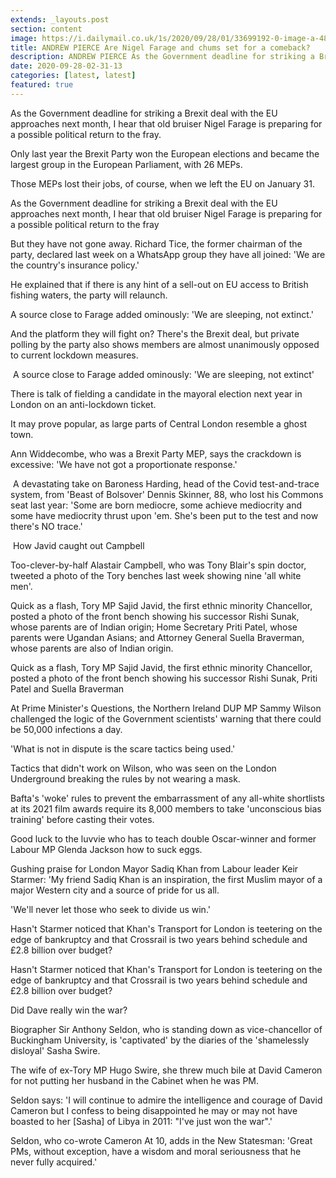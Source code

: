 ```yaml
---
extends: _layouts.post
section: content
image: https://i.dailymail.co.uk/1s/2020/09/28/01/33699192-0-image-a-48_1601254587423.jpg 
title: ANDREW PIERCE Are Nigel Farage and chums set for a comeback?  
description: ANDREW PIERCE As the Government deadline for striking a Brexit deal with the EU approaches next month, I hear that old bruiser Nigel Farage is preparing for a possible political return to the fray. 
date: 2020-09-28-02-31-13 
categories: [latest, latest] 
featured: true 
--- 
```

As the Government deadline for striking a Brexit deal with the EU approaches next month, I hear that old bruiser Nigel Farage is preparing for a possible political return to the fray.

Only last year the Brexit Party won the European elections and became the largest group in the European Parliament, with 26 MEPs. 

Those MEPs lost their jobs, of course, when we left the EU on January 31.

As the Government deadline for striking a Brexit deal with the EU approaches next month, I hear that old bruiser Nigel Farage is preparing for a possible political return to the fray

But they have not gone away. Richard Tice, the former chairman of the party, declared last week on a WhatsApp group they have all joined: 'We are the country's insurance policy.' 

He explained that if there is any hint of a sell-out on EU access to British fishing waters, the party will relaunch. 

A source close to Farage added ominously: 'We are sleeping, not extinct.'

And the platform they will fight on? There's the Brexit deal, but private polling by the party also shows members are almost unanimously opposed to current lockdown measures.

 A source close to Farage added ominously: 'We are sleeping, not extinct'

There is talk of fielding a candidate in the mayoral election next year in London on an anti-lockdown ticket. 

It may prove popular, as large parts of Central London resemble a ghost town. 

Ann Widdecombe, who was a Brexit Party MEP, says the crackdown is excessive: 'We have not got a proportionate response.'

 A devastating take on Baroness Harding, head of the Covid test-and-trace system, from 'Beast of Bolsover' Dennis Skinner, 88, who lost his Commons seat last year: 'Some are born mediocre, some achieve mediocrity and some have mediocrity thrust upon 'em. She's been put to the test and now there's NO trace.' 

 How Javid caught out Campbell

Too-clever-by-half Alastair Campbell, who was Tony Blair's spin doctor, tweeted a photo of the Tory benches last week showing nine 'all white men'.

Quick as a flash, Tory MP Sajid Javid, the first ethnic minority Chancellor, posted a photo of the front bench showing his successor Rishi Sunak, whose parents are of Indian origin; Home Secretary Priti Patel, whose parents were Ugandan Asians; and Attorney General Suella Braverman, whose parents are also of Indian origin.

Quick as a flash, Tory MP Sajid Javid, the first ethnic minority Chancellor, posted a photo of the front bench showing his successor Rishi Sunak, Priti Patel and Suella Braverman

At Prime Minister's Questions, the Northern Ireland DUP MP Sammy Wilson challenged the logic of the Government scientists' warning that there could be 50,000 infections a day. 

'What is not in dispute is the scare tactics being used.' 

Tactics that didn't work on Wilson, who was seen on the London Underground breaking the rules by not wearing a mask.

Bafta's 'woke' rules to prevent the embarrassment of any all-white shortlists at its 2021 film awards require its 8,000 members to take 'unconscious bias training' before casting their votes. 

Good luck to the luvvie who has to teach double Oscar-winner and former Labour MP Glenda Jackson how to suck eggs. 

Gushing praise for London Mayor Sadiq Khan from Labour leader Keir Starmer: 'My friend Sadiq Khan is an inspiration, the first Muslim mayor of a major Western city and a source of pride for us all. 

'We'll never let those who seek to divide us win.' 

Hasn't Starmer noticed that Khan's Transport for London is teetering on the edge of bankruptcy and that Crossrail is two years behind schedule and £2.8 billion over budget? 

Hasn't Starmer noticed that Khan's Transport for London is teetering on the edge of bankruptcy and that Crossrail is two years behind schedule and £2.8 billion over budget?

Did Dave really win the war?

Biographer Sir Anthony Seldon, who is standing down as vice-chancellor of Buckingham University, is 'captivated' by the diaries of the 'shamelessly disloyal' Sasha Swire. 

The wife of ex-Tory MP Hugo Swire, she threw much bile at David Cameron for not putting her husband in the Cabinet when he was PM. 

Seldon says: 'I will continue to admire the intelligence and courage of David Cameron but I confess to being disappointed he may or may not have boasted to her [Sasha] of Libya in 2011: "I've just won the war".' 

Seldon, who co-wrote Cameron At 10, adds in the New Statesman: 'Great PMs, without exception, have a wisdom and moral seriousness that he never fully acquired.' 


